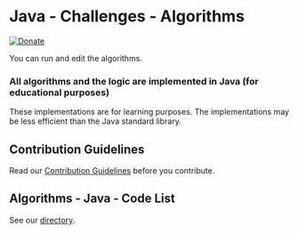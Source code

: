 # Java - Challenges - Algorithms
[![Donate](https://img.shields.io/badge/Donate-PayPal-green.svg)](https://paypal.me/yonhbu?locale.x=es_XC)

You can run and edit the algorithms.

### All algorithms and the logic are implemented in Java (for educational purposes)

These implementations are for learning purposes. The implementations may be less efficient than the Java standard library.

## Contribution Guidelines

Read our [Contribution Guidelines](CONTRIBUTING.md) before you contribute.


## Algorithms - Java - Code List

See our [directory](DIRECTORY.md).
